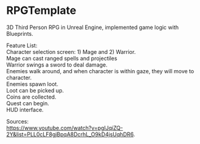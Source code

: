 # RPGTemplate
3D Third Person RPG in Unreal Engine, implemented game logic with Blueprints.  

Feature List:  
Character selection screen: 1) Mage and 2) Warrior.  
Mage can cast ranged spells and projectiles  
Warrior swings a sword to deal damage.  
Enemies walk around, and when character is within gaze, they will move to character.  
Enemies spawn loot.  
Loot can be picked up.  
Coins are collected.  
Quest can begin.  
HUD interface.  

Sources:  
https://www.youtube.com/watch?v=pgIJqiZQ-2Y&list=PLL0cLF8gjBpqA8DcrhL_O9kD4jsUqhDR6.  
